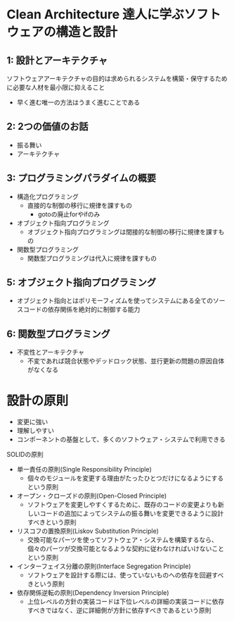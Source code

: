 # Clean Architecture 達人に学ぶソフトウェアの構造と設計
## 1: 設計とアーキテクチャ
ソフトウェアアーキテクチャの目的は求められるシステムを構築・保守するために必要な人材を最小限に抑えること
- 早く進む唯一の方法はうまく進むことである

## 2: 2つの価値のお話
- 振る舞い
- アーキテクチャ

## 3: プログラミングパラダイムの概要
- 構造化プログラミング
  - 直接的な制御の移行に規律を課すもの
    - gotoの廃止forやifのみ
- オブジェクト指向プログラミング
  - オブジェクト指向プログラミングは間接的な制御の移行に規律を課すもの
- 関数型プログラミング
  - 関数型プログラミングは代入に規律を課すもの

## 5: オブジェクト指向プログラミング
- オブジェクト指向とはポリモーフィズムを使ってシステムにある全てのソースコードの依存関係を絶対的に制御する能力

## 6: 関数型プログラミング
- 不変性とアーキテクチャ
  - 不変であれば競合状態やデッドロック状態、並行更新の問題の原因自体がなくなる

# 設計の原則
- 変更に強い
- 理解しやすい
- コンポーネントの基盤として、多くのソフトウェア・システムで利用できる

SOLIDの原則
- 単一責任の原則(Single Responsibility Principle)
  - 個々のモジュールを変更する理由がたったひとつだけになるようにするという原則
- オープン・クローズドの原則(Open-Closed Principle)
  - ソフトウェアを変更しやすくするために、既存のコードの変更よりも新しいコードの追加によってシステムの振る舞いを変更できるように設計すべきという原則
- リスコフの置換原則(Liskov Substitution Principle)
  - 交換可能なパーツを使ってソフトウェア・システムを構築するなら、個々のパーツが交換可能となるような契約に従わなければいけないことという原則
- インターフェイス分離の原則(Interface Segregation Principle)
  - ソフトウェアを設計する際には、使っていないものへの依存を回避すべきという原則
- 依存関係逆転の原則(Dependency Inversion Principle)
  - 上位レベルの方針の実装コードは下位レベルの詳細の実装コードに依存すべきではなく、逆に詳細側が方針に依存すべきであるという原則
